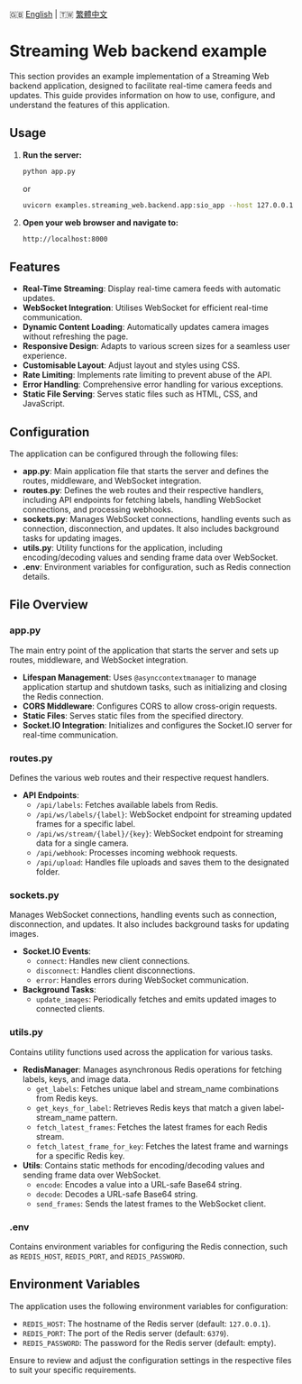 
🇬🇧 [English](./README.md) | 🇹🇼 [繁體中文](./README-zh-tw.md)

# Streaming Web backend example

This section provides an example implementation of a Streaming Web backend application, designed to facilitate real-time camera feeds and updates. This guide provides information on how to use, configure, and understand the features of this application.

## Usage

1. **Run the server:**
    ```sh
    python app.py
    ```

    or

    ```sh
    uvicorn examples.streaming_web.backend.app:sio_app --host 127.0.0.1 --port 8000
    ```

2. **Open your web browser and navigate to:**
    ```sh
    http://localhost:8000
    ```

## Features

- **Real-Time Streaming**: Display real-time camera feeds with automatic updates.
- **WebSocket Integration**: Utilises WebSocket for efficient real-time communication.
- **Dynamic Content Loading**: Automatically updates camera images without refreshing the page.
- **Responsive Design**: Adapts to various screen sizes for a seamless user experience.
- **Customisable Layout**: Adjust layout and styles using CSS.
- **Rate Limiting**: Implements rate limiting to prevent abuse of the API.
- **Error Handling**: Comprehensive error handling for various exceptions.
- **Static File Serving**: Serves static files such as HTML, CSS, and JavaScript.

## Configuration

The application can be configured through the following files:

- **app.py**: Main application file that starts the server and defines the routes, middleware, and WebSocket integration.
- **routes.py**: Defines the web routes and their respective handlers, including API endpoints for fetching labels, handling WebSocket connections, and processing webhooks.
- **sockets.py**: Manages WebSocket connections, handling events such as connection, disconnection, and updates. It also includes background tasks for updating images.
- **utils.py**: Utility functions for the application, including encoding/decoding values and sending frame data over WebSocket.
- **.env**: Environment variables for configuration, such as Redis connection details.

## File Overview

### app.py
The main entry point of the application that starts the server and sets up routes, middleware, and WebSocket integration.

- **Lifespan Management**: Uses `@asynccontextmanager` to manage application startup and shutdown tasks, such as initializing and closing the Redis connection.
- **CORS Middleware**: Configures CORS to allow cross-origin requests.
- **Static Files**: Serves static files from the specified directory.
- **Socket.IO Integration**: Initializes and configures the Socket.IO server for real-time communication.

### routes.py
Defines the various web routes and their respective request handlers.

- **API Endpoints**:
  - `/api/labels`: Fetches available labels from Redis.
  - `/api/ws/labels/{label}`: WebSocket endpoint for streaming updated frames for a specific label.
  - `/api/ws/stream/{label}/{key}`: WebSocket endpoint for streaming data for a single camera.
  - `/api/webhook`: Processes incoming webhook requests.
  - `/api/upload`: Handles file uploads and saves them to the designated folder.

### sockets.py
Manages WebSocket connections, handling events such as connection, disconnection, and updates. It also includes background tasks for updating images.

- **Socket.IO Events**:
  - `connect`: Handles new client connections.
  - `disconnect`: Handles client disconnections.
  - `error`: Handles errors during WebSocket communication.
- **Background Tasks**:
  - `update_images`: Periodically fetches and emits updated images to connected clients.

### utils.py
Contains utility functions used across the application for various tasks.

- **RedisManager**: Manages asynchronous Redis operations for fetching labels, keys, and image data.
  - `get_labels`: Fetches unique label and stream_name combinations from Redis keys.
  - `get_keys_for_label`: Retrieves Redis keys that match a given label-stream_name pattern.
  - `fetch_latest_frames`: Fetches the latest frames for each Redis stream.
  - `fetch_latest_frame_for_key`: Fetches the latest frame and warnings for a specific Redis key.
- **Utils**: Contains static methods for encoding/decoding values and sending frame data over WebSocket.
  - `encode`: Encodes a value into a URL-safe Base64 string.
  - `decode`: Decodes a URL-safe Base64 string.
  - `send_frames`: Sends the latest frames to the WebSocket client.

### .env
Contains environment variables for configuring the Redis connection, such as `REDIS_HOST`, `REDIS_PORT`, and `REDIS_PASSWORD`.

## Environment Variables

The application uses the following environment variables for configuration:

- `REDIS_HOST`: The hostname of the Redis server (default: `127.0.0.1`).
- `REDIS_PORT`: The port of the Redis server (default: `6379`).
- `REDIS_PASSWORD`: The password for the Redis server (default: empty).

Ensure to review and adjust the configuration settings in the respective files to suit your specific requirements.
